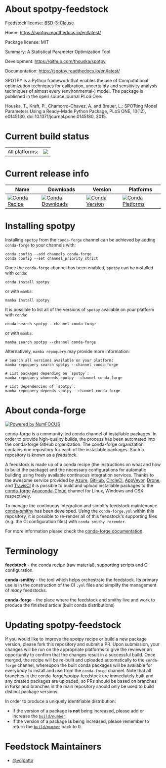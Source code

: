 About spotpy-feedstock
======================

Feedstock license: [BSD-3-Clause](https://github.com/conda-forge/spotpy-feedstock/blob/main/LICENSE.txt)

Home: https://spotpy.readthedocs.io/en/latest/

Package license: MIT

Summary: A Statistical Parameter Optimization Tool

Development: https://github.com/thouska/spotpy

Documentation: https://spotpy.readthedocs.io/en/latest/

SPOTPY is a Python framework that enables the use of Computational optimization techniques for calibration,
uncertainty and sensitivity analysis techniques of almost every (environmental-) model. The package is published
in the open source journal PLoS One:

Houska, T., Kraft, P., Chamorro-Chavez, A. and Breuer, L.: SPOTting Model Parameters Using a Ready-Made Python
Package, PLoS ONE, 10(12), e0145180, doi:10.1371/journal.pone.0145180, 2015.


Current build status
====================


<table><tr><td>All platforms:</td>
    <td>
      <a href="https://dev.azure.com/conda-forge/feedstock-builds/_build/latest?definitionId=6844&branchName=main">
        <img src="https://dev.azure.com/conda-forge/feedstock-builds/_apis/build/status/spotpy-feedstock?branchName=main">
      </a>
    </td>
  </tr>
</table>

Current release info
====================

| Name | Downloads | Version | Platforms |
| --- | --- | --- | --- |
| [![Conda Recipe](https://img.shields.io/badge/recipe-spotpy-green.svg)](https://anaconda.org/conda-forge/spotpy) | [![Conda Downloads](https://img.shields.io/conda/dn/conda-forge/spotpy.svg)](https://anaconda.org/conda-forge/spotpy) | [![Conda Version](https://img.shields.io/conda/vn/conda-forge/spotpy.svg)](https://anaconda.org/conda-forge/spotpy) | [![Conda Platforms](https://img.shields.io/conda/pn/conda-forge/spotpy.svg)](https://anaconda.org/conda-forge/spotpy) |

Installing spotpy
=================

Installing `spotpy` from the `conda-forge` channel can be achieved by adding `conda-forge` to your channels with:

```
conda config --add channels conda-forge
conda config --set channel_priority strict
```

Once the `conda-forge` channel has been enabled, `spotpy` can be installed with `conda`:

```
conda install spotpy
```

or with `mamba`:

```
mamba install spotpy
```

It is possible to list all of the versions of `spotpy` available on your platform with `conda`:

```
conda search spotpy --channel conda-forge
```

or with `mamba`:

```
mamba search spotpy --channel conda-forge
```

Alternatively, `mamba repoquery` may provide more information:

```
# Search all versions available on your platform:
mamba repoquery search spotpy --channel conda-forge

# List packages depending on `spotpy`:
mamba repoquery whoneeds spotpy --channel conda-forge

# List dependencies of `spotpy`:
mamba repoquery depends spotpy --channel conda-forge
```


About conda-forge
=================

[![Powered by
NumFOCUS](https://img.shields.io/badge/powered%20by-NumFOCUS-orange.svg?style=flat&colorA=E1523D&colorB=007D8A)](https://numfocus.org)

conda-forge is a community-led conda channel of installable packages.
In order to provide high-quality builds, the process has been automated into the
conda-forge GitHub organization. The conda-forge organization contains one repository
for each of the installable packages. Such a repository is known as a *feedstock*.

A feedstock is made up of a conda recipe (the instructions on what and how to build
the package) and the necessary configurations for automatic building using freely
available continuous integration services. Thanks to the awesome service provided by
[Azure](https://azure.microsoft.com/en-us/services/devops/), [GitHub](https://github.com/),
[CircleCI](https://circleci.com/), [AppVeyor](https://www.appveyor.com/),
[Drone](https://cloud.drone.io/welcome), and [TravisCI](https://travis-ci.com/)
it is possible to build and upload installable packages to the
[conda-forge](https://anaconda.org/conda-forge) [Anaconda-Cloud](https://anaconda.org/)
channel for Linux, Windows and OSX respectively.

To manage the continuous integration and simplify feedstock maintenance
[conda-smithy](https://github.com/conda-forge/conda-smithy) has been developed.
Using the ``conda-forge.yml`` within this repository, it is possible to re-render all of
this feedstock's supporting files (e.g. the CI configuration files) with ``conda smithy rerender``.

For more information please check the [conda-forge documentation](https://conda-forge.org/docs/).

Terminology
===========

**feedstock** - the conda recipe (raw material), supporting scripts and CI configuration.

**conda-smithy** - the tool which helps orchestrate the feedstock.
                   Its primary use is in the construction of the CI ``.yml`` files
                   and simplify the management of *many* feedstocks.

**conda-forge** - the place where the feedstock and smithy live and work to
                  produce the finished article (built conda distributions)


Updating spotpy-feedstock
=========================

If you would like to improve the spotpy recipe or build a new
package version, please fork this repository and submit a PR. Upon submission,
your changes will be run on the appropriate platforms to give the reviewer an
opportunity to confirm that the changes result in a successful build. Once
merged, the recipe will be re-built and uploaded automatically to the
`conda-forge` channel, whereupon the built conda packages will be available for
everybody to install and use from the `conda-forge` channel.
Note that all branches in the conda-forge/spotpy-feedstock are
immediately built and any created packages are uploaded, so PRs should be based
on branches in forks and branches in the main repository should only be used to
build distinct package versions.

In order to produce a uniquely identifiable distribution:
 * If the version of a package **is not** being increased, please add or increase
   the [``build/number``](https://docs.conda.io/projects/conda-build/en/latest/resources/define-metadata.html#build-number-and-string).
 * If the version of a package **is** being increased, please remember to return
   the [``build/number``](https://docs.conda.io/projects/conda-build/en/latest/resources/define-metadata.html#build-number-and-string)
   back to 0.

Feedstock Maintainers
=====================

* [@volpatto](https://github.com/volpatto/)

